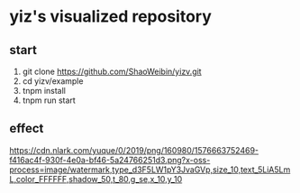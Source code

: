 # yiz's visualized repository

## start
1. git clone https://github.com/ShaoWeibin/yizv.git
2. cd yizv/example
3. tnpm install
4. tnpm run start

## effect
https://cdn.nlark.com/yuque/0/2019/png/160980/1576663752469-f416ac4f-930f-4e0a-bf46-5a24766251d3.png?x-oss-process=image/watermark,type_d3F5LW1pY3JvaGVp,size_10,text_5LiA5LmL,color_FFFFFF,shadow_50,t_80,g_se,x_10,y_10
